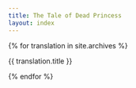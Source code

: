 ```yaml
---
title: The Tale of Dead Princess
layout: index
---
```


{% for translation in site.archives %}

<p>{{ translation.title }}</p>

{% endfor %}